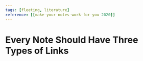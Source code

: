 ```yaml
---
tags: [fleeting, literature]
reference: [[make-your-notes-work-for-you-2020]]
---
```


# Every Note Should Have Three Types of Links

